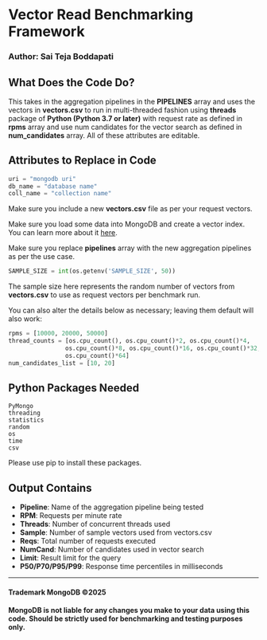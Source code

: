 # Vector Read Benchmarking Framework
### Author: Sai Teja Boddapati

## What Does the Code Do?

This takes in the aggregation pipelines in the **PIPELINES** array and uses the 
vectors in **vectors.csv** to run in multi-threaded fashion using **threads** package
of **Python (Python 3.7 or later)** with request rate as defined in **rpms** array and use
num candidates for the vector search as defined in **num_candidates** array.
All of these attributes are editable.

## Attributes to Replace in Code

```python
uri = "mongodb uri"
db_name = "database name"
coll_name = "collection name"
```

Make sure you include a new **vectors.csv** file as per your request vectors.

Make sure you load some data into MongoDB and create a vector index.
You can learn more about it [here](https://www.mongodb.com/docs/compass/current/indexes/create-vector-search-index/).

Make sure you replace **pipelines** array with the new aggregation pipelines as per the use case.

```python
SAMPLE_SIZE = int(os.getenv('SAMPLE_SIZE', 50))
```

The sample size here represents the random number of vectors from **vectors.csv** to use as request vectors per benchmark run.

You can also alter the details below as necessary; leaving them default will also work:

```python
rpms = [10000, 20000, 50000]
thread_counts = [os.cpu_count(), os.cpu_count()*2, os.cpu_count()*4, 
                os.cpu_count()*8, os.cpu_count()*16, os.cpu_count()*32, 
                os.cpu_count()*64]
num_candidates_list = [10, 20]
```

## Python Packages Needed

```
PyMongo
threading 
statistics
random 
os
time
csv
```

Please use pip to install these packages.

## Output Contains


- **Pipeline**: Name of the aggregation pipeline being tested
- **RPM**: Requests per minute rate
- **Threads**: Number of concurrent threads used
- **Sample**: Number of sample vectors used from vectors.csv
- **Reqs**: Total number of requests executed
- **NumCand**: Number of candidates used in vector search
- **Limit**: Result limit for the query
- **P50/P70/P95/P99**: Response time percentiles in milliseconds
---

#### Trademark MongoDB ©2025
#### MongoDB is not liable for any changes you make to your data using this code. Should be strictly used for benchmarking and testing purposes only.